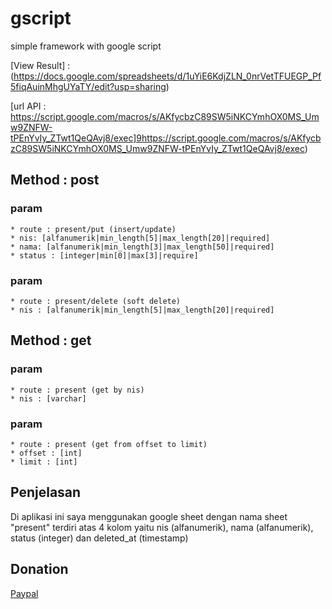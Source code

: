 # gscript
simple  framework with google script 

[View Result] : (https://docs.google.com/spreadsheets/d/1uYiE6KdjZLN_0nrVetTFUEGP_Pf5fiqAuinMhgUYaTY/edit?usp=sharing)

[url API : https://script.google.com/macros/s/AKfycbzC89SW5iNKCYmhOX0MS_Umw9ZNFW-tPEnYvIy_ZTwt1QeQAvj8/exec]9https://script.google.com/macros/s/AKfycbzC89SW5iNKCYmhOX0MS_Umw9ZNFW-tPEnYvIy_ZTwt1QeQAvj8/exec)

## Method : post
  ### param 
    * route : present/put (insert/update)
    * nis: [alfanumerik|min_length[5]|max_length[20]|required]
    * nama: [alfanumerik|min_length[3]|max_length[50]|required]
    * status : [integer|min[0]|max[3]|require]
  
 ### param 
    * route : present/delete (soft delete)
    * nis : [alfanumerik|min_length[5]|max_length[20]|required] 

## Method : get
  ### param 
    * route : present (get by nis)
    * nis : [varchar]
  ### param
    * route : present (get from offset to limit)
    * offset : [int]
    * limit : [int]
    
## Penjelasan
Di aplikasi ini saya menggunakan google sheet dengan nama sheet "present" terdiri atas 4 kolom yaitu nis (alfanumerik), nama (alfanumerik), status (integer) dan deleted_at (timestamp)

## Donation
[Paypal](https://www.paypal.me/harjito)